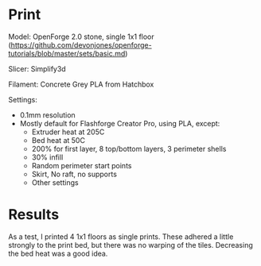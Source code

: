 # Print

Model: OpenForge 2.0 stone, single 1x1 floor (https://github.com/devonjones/openforge-tutorials/blob/master/sets/basic.md)

Slicer: Simplify3d

Filament: Concrete Grey PLA from Hatchbox

Settings:
- 0.1mm resolution
- Mostly default for Flashforge Creator Pro, using PLA, except:
    - Extruder heat at 205C
    - Bed heat at 50C
    - 200% for first layer, 8 top/bottom layers, 3 perimeter shells
    - 30% infill
    - Random perimeter start points
    - Skirt, No raft, no supports
    - Other settings

# Results

As a test, I printed 4 1x1 floors as single prints. These adhered a little strongly to the print bed, but there was no warping of the tiles. Decreasing the bed heat was a good idea.